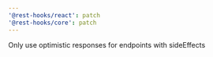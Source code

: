 ```yaml
---
'@rest-hooks/react': patch
'@rest-hooks/core': patch
---
```


Only use optimistic responses for endpoints with sideEffects
